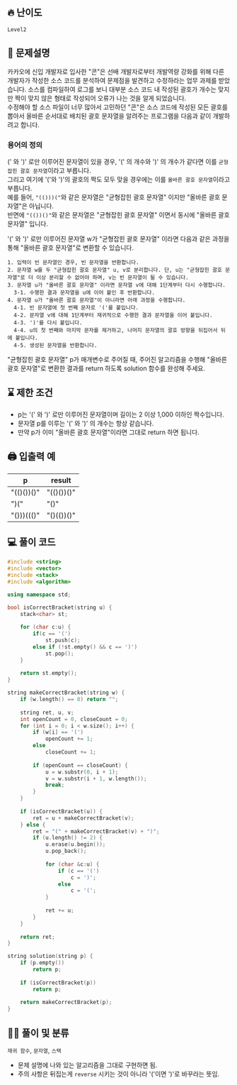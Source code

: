 ## 🔥 난이도
`Level2`

## 📝 문제설명
카카오에 신입 개발자로 입사한 "콘"은 선배 개발자로부터 개발역량 강화를 위해 다른 개발자가 작성한 소스 코드를 분석하여 문제점을 발견하고 수정하라는 업무 과제를 받았습니다. 소스를 컴파일하여 로그를 보니 대부분 소스 코드 내 작성된 괄호가 개수는 맞지만 짝이 맞지 않은 형태로 작성되어 오류가 나는 것을 알게 되었습니다. <br>
수정해야 할 소스 파일이 너무 많아서 고민하던 "콘"은 소스 코드에 작성된 모든 괄호를 뽑아서 올바른 순서대로 배치된 괄호 문자열을 알려주는 프로그램을 다음과 같이 개발하려고 합니다. <br>
<h3><strong>용어의 정의</strong></h3>

(' 와 ')' 로만 이루어진 문자열이 있을 경우, '(' 의 개수와 ')' 의 개수가 같다면 이를 `균형잡힌 괄호 문자열`이라고 부릅니다.<br>
그리고 여기에 '('와 ')'의 괄호의 짝도 모두 맞을 경우에는 이를 `올바른 괄호 문자열`이라고 부릅니다.<br>
예를 들어, `"(()))("`와 같은 문자열은 "균형잡힌 괄호 문자열" 이지만 "올바른 괄호 문자열"은 아닙니다.<br>
반면에 `"(())()"`와 같은 문자열은 "균형잡힌 괄호 문자열" 이면서 동시에 "올바른 괄호 문자열" 입니다.<br>

'(' 와 ')' 로만 이루어진 문자열 w가 "균형잡힌 괄호 문자열" 이라면 다음과 같은 과정을 통해 "올바른 괄호 문자열"로 변환할 수 있습니다.
```
1. 입력이 빈 문자열인 경우, 빈 문자열을 반환합니다. 
2. 문자열 w를 두 "균형잡힌 괄호 문자열" u, v로 분리합니다. 단, u는 "균형잡힌 괄호 문자열"로 더 이상 분리할 수 없어야 하며, v는 빈 문자열이 될 수 있습니다. 
3. 문자열 u가 "올바른 괄호 문자열" 이라면 문자열 v에 대해 1단계부터 다시 수행합니다. 
  3-1. 수행한 결과 문자열을 u에 이어 붙인 후 반환합니다. 
4. 문자열 u가 "올바른 괄호 문자열"이 아니라면 아래 과정을 수행합니다. 
  4-1. 빈 문자열에 첫 번째 문자로 '('를 붙입니다. 
  4-2. 문자열 v에 대해 1단계부터 재귀적으로 수행한 결과 문자열을 이어 붙입니다. 
  4-3. ')'를 다시 붙입니다. 
  4-4. u의 첫 번째와 마지막 문자를 제거하고, 나머지 문자열의 괄호 방향을 뒤집어서 뒤에 붙입니다. 
  4-5. 생성된 문자열을 반환합니다.
```
"균형잡힌 괄호 문자열" p가 매개변수로 주어질 때, 주어진 알고리즘을 수행해 "올바른 괄호 문자열"로 변환한 결과를 return 하도록 solution 함수를 완성해 주세요. <br>

## ⌛️ 제한 조건
- p는 '(' 와 ')' 로만 이루어진 문자열이며 길이는 2 이상 1,000 이하인 짝수입니다.
- 문자열 p를 이루는 '(' 와 ')' 의 개수는 항상 같습니다.
- 만약 p가 이미 "올바른 괄호 문자열"이라면 그대로 return 하면 됩니다.


## 🖨  입출력 예
p|	result
--|--
"(()())()"|	"(()())()"
")("|	"()"
"()))((()"|	"()(())()"

## 💻 풀이 코드
```cpp
#include <string>
#include <vector>
#include <stack>
#include <algorithm>

using namespace std;

bool isCorrectBracket(string u) {
    stack<char> st;
    
    for (char c:u) {
        if(c == '(')
            st.push(c);
        else if (!st.empty() && c == ')')
            st.pop();
    }
    
    return st.empty();
}

string makeCorrectBracket(string w) {
    if (w.length() == 0) return "";
    
    string ret, u, v;
    int openCount = 0, closeCount = 0;
    for (int i = 0; i < w.size(); i++) {
        if (w[i] == '(')
            openCount += 1;
        else
            closeCount += 1;
        
        if (openCount == closeCount) {
            u = w.substr(0, i + 1);
            v = w.substr(i + 1, w.length());
            break;
        }
    }
    
    if (isCorrectBracket(u)) {
        ret = u + makeCorrectBracket(v);
    } else {
        ret = "(" + makeCorrectBracket(v) + ")";
        if (u.length() != 2) {
            u.erase(u.begin());
            u.pop_back();
            
            for (char &c:u) {
                if (c == '(')
                    c = ')';
                else
                    c = '(';
            }
            
            ret += u;
        }
    }
    
    return ret;
}

string solution(string p) {
    if (p.empty())
        return p;
    
    if (isCorrectBracket(p))
        return p;
    
    return makeCorrectBracket(p);
}
```

## ✍🏻 풀이 및 분류
`재귀 함수`, `문자열`, `스택`
- 문제 설명에 나와 있는 알고리즘을 그대로 구현하면 됨.
- 주의 사항은 뒤집는게 `reverse` 시키는 것이 아니라 '('이면 ')'로 바꾸라는 뜻임.